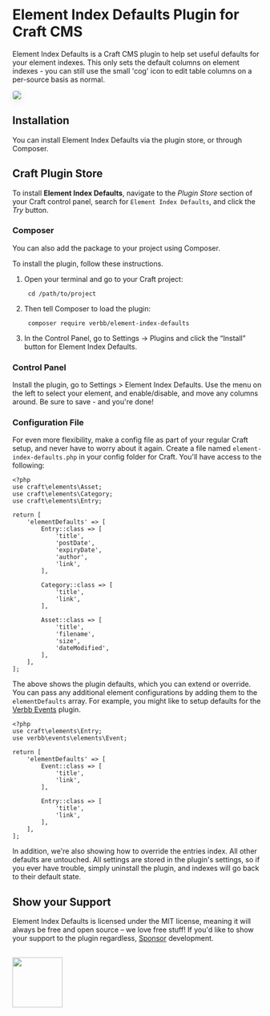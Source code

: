 # Element Index Defaults Plugin for Craft CMS

Element Index Defaults is a Craft CMS plugin to help set useful defaults for your element indexes. This only sets the default columns on element indexes - you can still use the small 'cog' icon to edit table columns on a per-source basis as normal.

<img src="https://github.com/verbb/element-index-defaults/blob/craft-3/screenshots/settings.png?raw=true" style="box-shadow: 0 4px 16px rgba(0,0,0,0.08); border-radius: 4px; border: 1px solid rgba(0,0,0,0.12);">

## Installation
You can install Element Index Defaults via the plugin store, or through Composer.

## Craft Plugin Store
To install **Element Index Defaults**, navigate to the _Plugin Store_ section of your Craft control panel, search for `Element Index Defaults`, and click the _Try_ button.

### Composer
You can also add the package to your project using Composer.

To install the plugin, follow these instructions.

1. Open your terminal and go to your Craft project:

        cd /path/to/project

2. Then tell Composer to load the plugin:
    
        composer require verbb/element-index-defaults

3. In the Control Panel, go to Settings → Plugins and click the “Install” button for Element Index Defaults.

### Control Panel
Install the plugin, go to Settings > Element Index Defaults. Use the menu on the left to select your element, and enable/disable, and move any columns around. Be sure to save - and you're done!

### Configuration File
For even more flexibility, make a config file as part of your regular Craft setup, and never have to worry about it again. Create a file named `element-index-defaults.php` in your config folder for Craft. You'll have access to the following:

```
<?php
use craft\elements\Asset;
use craft\elements\Category;
use craft\elements\Entry;

return [
    'elementDefaults' => [
        Entry::class => [
            'title',
            'postDate',
            'expiryDate',
            'author',
            'link',
        ],

        Category::class => [
            'title',
            'link',
        ],

        Asset::class => [
            'title',
            'filename',
            'size',
            'dateModified',
        ],
    ],
];
```

The above shows the plugin defaults, which you can extend or override. You can pass any additional element configurations by adding them to the `elementDefaults` array. For example, you might like to setup defaults for the [Verbb Events](https://github.com/verbb/events) plugin.

```
<?php
use craft\elements\Entry;
use verbb\events\elements\Event;

return [
    'elementDefaults' => [
        Event::class => [
            'title',
            'link',
        ],

        Entry::class => [
            'title',
            'link',
        ],
    ],
];
```

In addition, we're also showing how to override the entries index. All other defaults are untouched. All settings are stored in the plugin's settings, so if you ever have trouble, simply uninstall the plugin, and indexes will go back to their default state.

## Show your Support
Element Index Defaults is licensed under the MIT license, meaning it will always be free and open source – we love free stuff! If you'd like to show your support to the plugin regardless, [Sponsor](https://github.com/sponsors/verbb) development.

<h2></h2>

<a href="https://verbb.io" target="_blank">
  <img width="100" src="https://verbb.io/assets/img/verbb-pill.svg">
</a>

